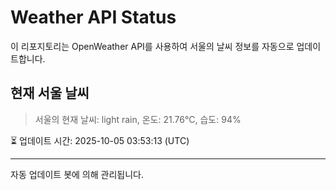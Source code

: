
# Weather API Status

이 리포지토리는 OpenWeather API를 사용하여 서울의 날씨 정보를 자동으로 업데이트합니다.

## 현재 서울 날씨
> 서울의 현재 날씨: light rain, 온도: 21.76°C, 습도: 94%

⏳ 업데이트 시간: 2025-10-05 03:53:13 (UTC)

---
자동 업데이트 봇에 의해 관리됩니다.
